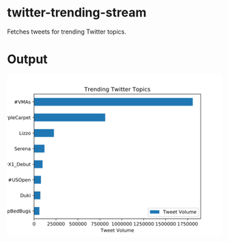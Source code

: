 # twitter-trending-stream
Fetches tweets for trending Twitter topics.

# Output
![Twitter trending topics bar chart](https://raw.githubusercontent.com/viperior/twitter-trending-stream/master/twitter_topics_by_tweet_volume_bar_chart.svg)
